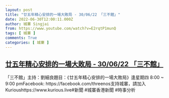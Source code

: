 ```yaml
---
layout: post
title: "廿五年精心安排的一場大敗局 - 30/06/22 「三不館」"
date: 2022-06-30T12:00:11.000Z
author: 城寨 Singjai
from: https://www.youtube.com/watch?v=E2rqtP1munQ
tags: [ 城寨 ]
comments: True
categories: [ 城寨 ]
---
```

<!--1656590411000-->
[廿五年精心安排的一場大敗局 - 30/06/22 「三不館」](https://www.youtube.com/watch?v=E2rqtP1munQ)
------

<div>
「三不館」主持：劉細良題目：《廿五年精心安排的一場大敗局》逢星期四 8:00 ~ 9:00 pmFacebook: https://facebook.com/threenos支持城寨，請加入Kurioushttps://www.kurious.live#新聞 #城寨香港新聞 #時事分析
</div>
